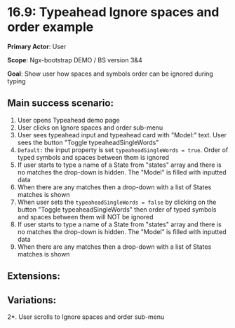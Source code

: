 16.9: Typeahead Ignore spaces and order example
==============================================
**Primary Actor**: User

**Scope**: Ngx-bootstrap DEMO / BS version 3&4

**Goal**: Show user how spaces and symbols order can be ignored during typing

Main success scenario:
----------------------
1. User opens Typeahead demo page
2. User clicks on Ignore spaces and order sub-menu
3. User sees typeahead input and typeahead card with "Model:" text. User sees the button "Toggle typeaheadSingleWords"
4. `Default:` the input property is set `typeaheadSingleWords = true`. Order of typed symbols and spaces between them is ignored
5. If user starts to type a name of a State from "states" array and there is no matches the drop-down is hidden. The "Model" is filled with inputted data
6. When there are any matches then a drop-down with a list of States matches is shown
7. When user sets the `typeaheadSingleWords = false` by clicking on the button "Toggle typeaheadSingleWords" then order of typed symbols and spaces between them will NOT be ignored
8. If user starts to type a name of a State from "states" array and there is no matches the drop-down is hidden. The "Model" is filled with inputted data
9. When there are any matches then a drop-down with a list of States matches is shown

Extensions:
-----------

Variations:
-----------
2*. User scrolls to Ignore spaces and order sub-menu
